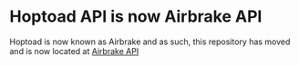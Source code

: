 Hoptoad API is now Airbrake API
===============================

Hoptoad is now known as Airbrake and as such, this repository has moved and is now located at [Airbrake API](https://github.com/spagalloco/airbrake-api)